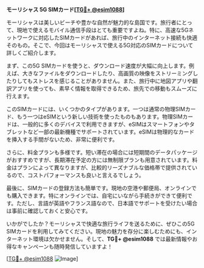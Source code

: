 **モーリシャス 5G SIMカード[[TG💪+ @esim1088](https://t.me/s/esim1088)]**

モーリシャスは美しいビーチや豊かな自然が魅力的な島国です。旅行者にとって、現地で使えるモバイル通信手段はとても重要ですよね。特に、高速な5Gネットワークに対応したSIMカードがあれば、旅行中のインターネット接続も快適そのもの。そこで、今回はモーリシャスで使える5G対応のSIMカードについて詳しくご紹介します。

まず、この5G SIMカードを使うと、ダウンロード速度が大幅に向上します。例えば、大きなファイルをダウンロードしたり、高画質の映像をストリーミングしたりしてもストレスを感じることがありません。また、旅行中に地図アプリや翻訳アプリを使っても、素早く情報を取得できるため、旅先での移動もスムーズに行えます。

このSIMカードには、いくつかのタイプがあります。一つは通常の物理SIMカード、もう一つはeSIMという新しい技術を使ったものもあります。物理SIMカードは、一般的に多くのデバイスで利用できますが、eSIMはスマートフォンやタブレットなど一部の最新機種でサポートされています。eSIMは物理的なカードを挿入する手間がないため、非常に便利です。

さらに、料金プランも多様です。短い滞在の場合には短期間のデータパッケージがおすすめですが、長期滞在予定の方には無制限プランも用意されています。料金はプランによって異なりますが、比較的リーズナブルな価格帯で提供されているので、コストパフォーマンスも良いと言えるでしょう。

最後に、SIMカードの登録方法も簡単です。現地の空港や郵便局、オンラインでも購入できます。特にオンラインでは、自宅にいながら手続きができて便利です。ただし、言語が英語やフランス語なので、日本語でサポートを受けたい場合は事前に確認しておくと安心です。

いかがでしたか？モーリシャスで快適な旅行ライフを送るために、ぜひこの5G SIMカードを利用してみてください。現地の魅力を存分に楽しむためにも、インターネット環境は欠かせません。そして、**TG💪+ @esim1088** では最新情報やお得なキャンペーンも随時発信していますよ！

[[TG💪+ @esim1088](https://t.me/s/esim1088) ![Image](https://i.postimg.cc/Y0z9fWf4/image.png)]